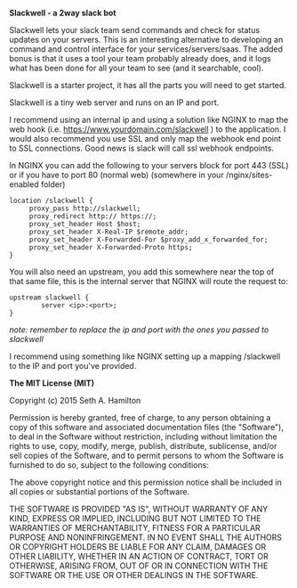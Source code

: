 **Slackwell - a 2way slack bot**

Slackwell lets your slack team send commands and check for status updates
on your servers. This is an interesting alternative to developing an command
and control interface for your services/servers/saas. The added bonus is
that it uses a tool your team probably already does, and it logs what has
been done for all your team to see (and it searchable, cool).

Slackwell is a starter project, it has all the parts you will need to get started.

Slackwell is a tiny web server and runs on an IP and port.

I recommend using an internal ip and using a solution like NGINX to map the
web hook (i.e. https://www.yourdomain.com/slackwell ) to the application. I would
also recommend you use SSL and only map the webhook end point to SSL connections.
Good news is slack will call ssl webhook endpoints.

In NGINX you can add the following to your servers block for port 443 (SSL) or
if you have to port 80 (normal web) (somewhere in your /nginx/sites-enabled folder)

    location /slackwell {
         proxy_pass http://slackwell;
         proxy_redirect http:// https://;
         proxy_set_header Host $host;
         proxy_set_header X-Real-IP $remote_addr;
         proxy_set_header X-Forwarded-For $proxy_add_x_forwarded_for;
         proxy_set_header X-Forwarded-Proto https;
    }

You will also need an upstream, you add this somewhere near the top of that same
file, this is the internal server that NGINX will route the request to:

    upstream slackwell {
            server <ip>:<port>;
    }

*note: remember to replace the ip and port with the ones you passed to slackwell*

 I recommend using something
like NGINX setting up a mapping /slackwell to the IP and port you've provided.

**The MIT License (MIT)**

Copyright (c) 2015 Seth A. Hamilton

Permission is hereby granted, free of charge, to any person obtaining a copy
of this software and associated documentation files (the "Software"), to deal
in the Software without restriction, including without limitation the rights
to use, copy, modify, merge, publish, distribute, sublicense, and/or sell
copies of the Software, and to permit persons to whom the Software is
furnished to do so, subject to the following conditions:

The above copyright notice and this permission notice shall be included in
all copies or substantial portions of the Software.

THE SOFTWARE IS PROVIDED "AS IS", WITHOUT WARRANTY OF ANY KIND, EXPRESS OR
IMPLIED, INCLUDING BUT NOT LIMITED TO THE WARRANTIES OF MERCHANTABILITY,
FITNESS FOR A PARTICULAR PURPOSE AND NONINFRINGEMENT. IN NO EVENT SHALL THE
AUTHORS OR COPYRIGHT HOLDERS BE LIABLE FOR ANY CLAIM, DAMAGES OR OTHER
LIABILITY, WHETHER IN AN ACTION OF CONTRACT, TORT OR OTHERWISE, ARISING FROM,
OUT OF OR IN CONNECTION WITH THE SOFTWARE OR THE USE OR OTHER DEALINGS IN
THE SOFTWARE.

